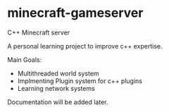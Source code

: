 # minecraft-gameserver
C++ Minecraft server 

A personal learning project to improve c++ expertise.


Main Goals:

- Multithreaded world system
- Implmenting Plugin system for c++ plugins
- Learning network systems


Documentation will be added later.

